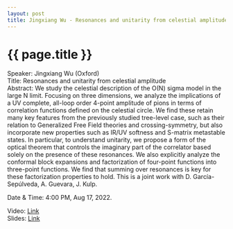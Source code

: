```yaml
---
layout: post
title: Jingxiang Wu - Resonances and unitarity from celestial amplitude
---
```


{{ page.title }}
================

Speaker: Jingxiang Wu (Oxford)  
Title: Resonances and unitarity from celestial amplitude  
Abstract: We study the celestial description of the O(N) sigma model in the large N limit. Focusing on three dimensions, we analyze the implications of a UV complete, all-loop order 4-point amplitude of pions in terms of correlation functions defined on the celestial circle. We find these retain many key features from the previously studied tree-level case, such as their relation to Generalized Free Field theories and crossing-symmetry, but also incorporate new properties such as IR/UV softness and S-matrix metastable states. In particular, to understand unitarity, we propose a form of the optical theorem that controls the imaginary part of the correlator based solely on the presence of these resonances. We also explicitly analyze the conformal block expansions and factorization of four-point functions into three-point functions. We find that summing over resonances is key for these factorization properties to hold. This is a joint work with D. García-Sepúlveda, A. Guevara, J. Kulp.  

Date & Time: 4:00 PM, Aug 17, 2022.

Video: [Link](https://www.bilibili.com/video/BV1Dd4y1w7HM?share_source=copy_web&vd_source=24b177539d23769c10e3e2d6f6e5e60d)  
Slides: [Link](http://jointhepth.github.io/files/2022-8-24-Jingxiang-Wu.pdf)
